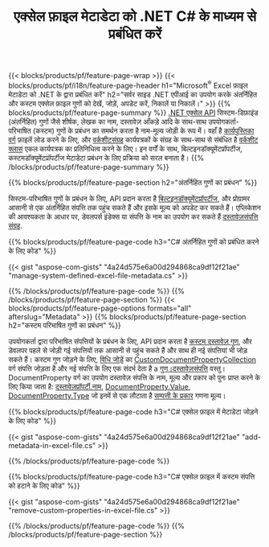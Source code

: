 ﻿---
title: एक्सेल फ़ाइल मेटाडेटा को .NET C# के माध्यम से प्रबंधित करें
url: /hi/net/metadata/
description: देखें, जोड़ें, संपादित करें, निकालें या एक्सेल फ़ाइल मेटाडेटा को केवल C# कोड की कुछ पंक्तियों के साथ निकालें
---
{{< blocks/products/pf/feature-page-wrap >}}
{{< blocks/products/pf/i18n/feature-page-header h1="Microsoft<sup>&reg;</sup> Excel फ़ाइल मेटाडेटा को .NET के द्वारा प्रबंधित करें" h2="सर्वर साइड .NET एपीआई का उपयोग करके अंतर्निहित और कस्टम एक्सेल फ़ाइल गुणों को देखें, जोड़ें, अपडेट करें, निकालें या निकालें।" >}}
{{% blocks/products/pf/feature-page-summary %}}
[.NET एक्सेल API](/cells/net/) सिस्टम-डिफ़ाइंड (अंतर्निहित) गुणों जैसे शीर्षक, लेखक का नाम, दस्तावेज़ आँकड़े आदि के साथ-साथ उपयोगकर्ता-परिभाषित (कस्टम) गुणों के प्रबंधन का समर्थन करता है नाम-मूल्य जोड़ी के रूप में। वहाँ है [कार्यपुस्तिका वर्ग](https://apireference.aspose.com/cells/net/aspose.cells/workbook) फ़ाइलें लोड करने के लिए, और [वर्कशीटसंग्रह](https://apireference.aspose.com/cells/net/aspose.cells/worksheetcollection) कार्यपत्रकों के संग्रह के साथ-साथ से संबंधित है [वर्कशीट क्लास](https://apireference.aspose.com/cells/net/aspose.cells/worksheet) एकल कार्यपत्रक का प्रतिनिधित्व करने के लिए। इन वर्गों के साथ, बिल्टइनडॉक्यूमेंटप्रॉपर्टीज, कस्टमडॉक्यूमेंटप्रॉपर्टीज मेटाडेटा प्रबंधन के लिए प्रक्रिया को सरल बनाता है। 
{{% /blocks/products/pf/feature-page-summary %}}

{{% blocks/products/pf/feature-page-section h2="अंतर्निहित गुणों का प्रबंधन" %}}

सिस्टम-परिभाषित गुणों के प्रबंधन के लिए, API प्रदान करता है [बिल्टइनडॉक्यूमेंटप्रॉपर्टीज](https://apireference.aspose.com/cells/net/aspose.cells/workbook/properties/builtindocumentproperties), और प्रोग्रामर आसानी से एक अंतर्निहित संपत्ति तक पहुंच सकते हैं और इसके मूल्य को अपडेट कर सकते हैं। एप्लिकेशन की आवश्यकता के आधार पर, डेवलपर्स इंडेक्स या संपत्ति के नाम का उपयोग कर सकते हैं [दस्तावेज़संपत्ति संग्रह](https://apireference.aspose.com/cells/net/aspose.cells.properties/documentpropertycollection). 

{{% blocks/products/pf/feature-page-code h3="C# अंतर्निहित गुणों को प्रबंधित करने के लिए कोड" %}}

{{< gist "aspose-com-gists" "4a24d575e6a00d294868ca9df12f21ae" "manage-system-defined-excel-file-metadata.cs" >}}

{{% /blocks/products/pf/feature-page-code %}}
{{% /blocks/products/pf/feature-page-section %}}
{{< blocks/products/pf/feature-page-options formats="all" afterslug="Metadata" >}}
{{% blocks/products/pf/feature-page-section h2="कस्टम परिभाषित गुणों का प्रबंधन" %}}

उपयोगकर्ता द्वारा परिभाषित संपत्तियों के प्रबंधन के लिए, API प्रदान करता है [कस्टम दस्तावेज़ गुण](https://apireference.aspose.com/cells/net/aspose.cells/workbook/properties/customdocumentproperties), और डेवलपर पहले से जोड़ी गई संपत्तियों तक आसानी से पहुंच सकते हैं और साथ ही नई संपत्तियां भी जोड़ सकते हैं। कस्टम गुण जोड़ने के लिए, [विधि जोड़ें](https://apireference.aspose.com/cells/net/aspose.cells.properties/customdocumentpropertycollection/methods/add/index) का [CustomDocumentPropertyCollection](https://apireference.aspose.com/cells/net/aspose.cells.properties/customdocumentpropertycollection) वर्ग संपत्ति जोड़ता है और नई संपत्ति के लिए एक संदर्भ देता है a [गुण।दस्तावेज़संपत्ति](https://apireference.aspose.com/cells/net/aspose.cells.properties/documentproperty) वस्तु। DocumentProperty वर्ग का उपयोग दस्तावेज़ संपत्ति के नाम, मूल्य और प्रकार को पुनः प्राप्त करने के लिए किया जाता है: [दस्तावेज़प्रॉपर्टी.नाम](https://apireference.aspose.com/cells/net/aspose.cells.properties/documentproperty/properties/name), [DocumentProperty.Value](https://apireference.aspose.com/cells/net/aspose.cells.properties/documentproperty/properties/value),  [DocumentProperty.Type](https://apireference.aspose.com/cells/net/aspose.cells.properties/documentproperty/properties/type) जो इनमें से एक लौटाता है [सम्पत्ती के प्रकार](https://apireference.aspose.com/cells/net/aspose.cells.properties/propertytype) गणना मूल्य। 
 
{{% blocks/products/pf/feature-page-code h3="C# एक्सेल फ़ाइल में मेटाडेटा जोड़ने के लिए कोड" %}}

{{< gist "aspose-com-gists" "4a24d575e6a00d294868ca9df12f21ae" "add-metadata-in-excel-file.cs" >}}

{{% /blocks/products/pf/feature-page-code %}}


{{% blocks/products/pf/feature-page-code h3="C# एक्सेल फ़ाइल में कस्टम संपत्ति को हटाने के लिए कोड" %}}

{{< gist "aspose-com-gists" "4a24d575e6a00d294868ca9df12f21ae" "remove-custom-properties-in-excel-file.cs" >}}

{{% /blocks/products/pf/feature-page-code %}}
{{% /blocks/products/pf/feature-page-section %}}
